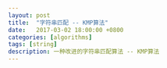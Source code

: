 ```yaml
---
layout: post
title:  "字符串匹配 -- KMP算法"
date:   2017-03-02 18:00:00 +0800
categories: [algorithms]
tags: [string]
description: 一种改进的字符串匹配算法 -- KMP算法
---
```



